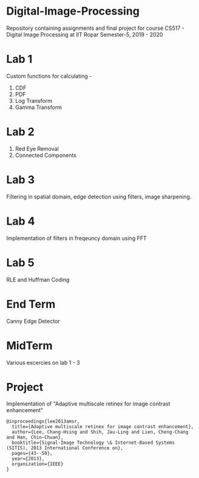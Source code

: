 # Digital-Image-Processing
Repository containing assignments and final project for course CS517 - Digital Image Processing at IIT Ropar Semester-5, 2019 - 2020

# Lab 1
Custom functions for calculating - 
1. CDF 
2. PDF
3. Log Transform
4. Gamma Transform

# Lab 2
1. Red Eye Removal
2. Connected Components

# Lab 3
Filtering in spatial domain, edge detection using filters, image sharpening.

# Lab 4
Implementation of filters in freqeuncy domain using FFT

# Lab 5
RLE and Huffman Coding

# End Term
Canny Edge Detector

# MidTerm
Various excercies on lab 1 - 3

# Project 
Implementation of "Adaptive multiscale retinex for image contrast enhancement"
```
@inproceedings{lee2013amsr,
  title={Adaptive multiscale retinex for image contrast enhancement},
  author={Lee, Chang-Hsing and Shih, Jau-Ling and Lien, Cheng-Chang and Han, Chin-Chuan},
  booktitle={Signal-Image Technology \& Internet-Based Systems (SITIS), 2013 International Conference on},
  pages={43--50},
  year={2013},
  organization={IEEE}
}
```
